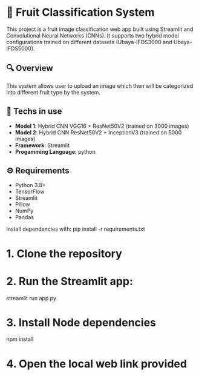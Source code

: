 # 🍓 Fruit Classification System
This project is a fruit image classification web app built using Streamlit and Convolutional Neural Networks (CNNs). It supports two hybrid model configurations trained on different datasets (Ubaya-IFDS3000 and Ubaya-IFDS5000).

## 🔍 Overview
This system allows user to upload an image which then will be categorized into different fruit type by the system.

## 🧰 Techs in use
- **Model 1**: Hybrid CNN VGG16 + ResNet50V2 (trained on 3000 images)
- **Model 2**: Hybrid CNN ResNet50V2 + InceptionV3 (trained on 5000 images)
- **Framework**: Streamlit
- **Progamming Language**: python

## ⚙️ Requirements
- Python 3.8+
- TensorFlow
- Streamlit
- Pillow
- NumPy
- Pandas

Install dependencies with:
pip install -r requirements.txt

# 1. Clone the repository

# 2. Run the Streamlit app:
streamlit run app.py

# 3. Install Node dependencies
npm install

# 4. Open the local web link provided
